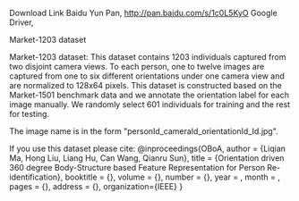 Download Link 
Baidu Yun Pan, http://pan.baidu.com/s/1c0L5KyO
Google Driver,

Market-1203 dataset

Market-1203 dataset: This dataset contains 1203 individuals captured from two disjoint camera views. To each person, one to twelve images are captured from one to six different orientations under one camera view and are normalized to 128x64 pixels. This dataset is constructed based on the Market-1501 benchmark data and we annotate the orientation label for each image manually. We randomly select 601 individuals for training and the rest for testing.

The image name is in the form "personId_cameraId_orientationId_Id.jpg".

If you use this dataset please cite: @inproceedings{OBoA, author = {Liqian Ma, Hong Liu, Liang Hu, Can Wang, Qianru Sun}, title = {Orientation driven 360 degree Body-Structure based Feature Representation for Person Re-identification}, booktitle = {}, volume = {}, number = {}, year = , month = , pages = {}, address = {}, organization={IEEE} }


